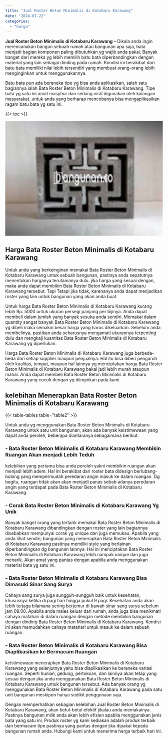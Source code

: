 ```yaml
---
title: "Jual Roster Beton Minimalis di Kotabaru Karawang"
date: "2024-07-22"
categories: 
  - "harga"
---
```


**Jual Roster Beton Minimalis di Kotabaru Karawang** – Dikala anda ingin merencanakan bangun sebuah rumah atau bangunan apa saja, bata menjadi bagian komponen paling dibutuhkan yg wajib anda pakai. Banyak banget dari mereka yg lebih memilih batu bata diperbandingkan dengan material yang lain sebagai dinding pada rumah. Kondisi ini berakibat dari batu bata memiliki nilai lebih tersendiri yang membuat orang-orang lebih menginginkan untuk menggunakannya.

Batu bata pun ada beraneka tipe yg bisa anda aplikasikan, salah satu bagiannya ialah Bata Roster Beton Minimalis di Kotabaru Karawang. Tipe bata yg satu ini amat masyhur dan sedang viral digunakan oleh kalangan masyarakat. untuk anda yang berharap mencobanya bisa mengaplikasikan ragam batu bata yg satu ini.

{{< toc >}}

![Jual Roster Beton Minimalis di Kotabaru Karawang](/images/bata-roster-minimalis-06.png)

## Harga Bata Roster Beton Minimalis di Kotabaru Karawang

Untuk anda yang berkeinginan memakai Bata Roster Beton Minimalis di Kotabaru Karawang untuk sebuah bangunan, pastinya anda sepatutnya menentukan harganya terutamanya dulu. jika harga yang sesuai dengan, maka anda dapat membikin Bata Roster Beton Minimalis di Kotabaru Karawang tersebut. Tapi Tetapi jika tidak, karenanya anda dapat menjadikan roster yang lain untuk bangunan yang akan anda buat.

Untuk harga Bata Roster Beton Minimalis di Kotabaru Karawang kurang lebih Rp. 5000 untuk ukuran persegi panjang per bijinya. Anda dapat membeli dalam jumlah yang banyak sesuka anda sendiri. Memakai dalam quantity sangat banyak Bata Roster Beton Minimalis di Kotabaru Karawang yg dibeli maka semakin besar harga yang harus dikeluarkan. Sebelum anda membelinya, pastikan anda seharusnya mengamati ukurannya terpenting dulu dan mengkaji kuantitas Bata Roster Beton Minimalis di Kotabaru Karawang yg diperlukan.

Harga Bata Roster Beton Minimalis di Kotabaru Karawang juga berbeda-beda dari setiap supplier maupun penjualnya. Hal itu bisa diberi pengaruh oleh kualitas, tempat, maupun hal lainnya yg menciptakan harga Bata Roster Beton Minimalis di Kotabaru Karawang bakal jadi lebih murah ataupun mahal. Anda dapat membeli Bata Roster Beton Minimalis di Kotabaru Karawang yang cocok dengan yg diinginkan pada kami.

## kelebihan Menerapkan Bata Roster Beton Minimalis di Kotabaru Karawang

{{< table-tables table="table2" >}}

Untuk anda yg menggunakan Bata Roster Beton Minimalis di Kotabaru Karawang untuk satu unit bangunan, akan ada banyak keistimewaan yang dapat anda peroleh, beberapa diantaranya sebagaimana berikut:

### \- Bata Roster Beton Minimalis di Kotabaru Karawang Membikin Ruangan Akan menjadi Lebih Teduh

kelebihan yang pertama bisa anda peroleh yakni membikin ruangan akan menjadi lebih adem. Hal ini berakibat dari roster bata didesign berlubang-bolong yang mempermudah peredaran angin masuk ke dalam ruangan. Dg begitu, ruangan tidak akan akan menjadi panas sebab adanya peredaran angin yang terdapat pada Bata Roster Beton Minimalis di Kotabaru Karawang.

### \- Corak Bata Roster Beton Minimalis di Kotabaru Karawang Yg Unik

Banyak banget orang yang tertarik memakai Bata Roster Beton Minimalis di Kotabaru Karawang dibandingkan dengan roster yang lain bagiannya disebabkan mempunyai corak yg unique dan juga memukau. Apabila yang anda lihat sendiri, bangunan yang menerapkan Bata Roster Beton Minimalis di Kotabaru Karawang pastinya memiliki style yang berlainan diperbandingkan dg bangunan lainnya. Hal ini menciptakan Bata Roster Beton Minimalis di Kotabaru Karawang lebih nampak unique dan juga menarik. Akan amat yang pantas dengan apabila anda menggunakan material bata yg satu ini.

### \- Bata Roster Beton Minimalis di Kotabaru Karawang Bisa Dimasuki Sinar Sang Surya

Cahaya sang surya juga sungguh-sungguh baik untuk kesehatan, khususnya ketika di pagi hari hingga pukul 9 pagi. Kesehatan anda akan lebih terjaga bilamana sering berjemur di bawah sinar sang surya sebelum jam 09.00. Apabila anda males keluar dari rumah, anda juga bisa menikmati cahaya matahari di dalam ruangan dengan metode membikin bangunan dengan dinding Bata Roster Beton Minimalis di Kotabaru Karawang. Kondisi ini akan memudahkan cahaya matahari untuk masuk ke dalam sebuah ruangan.

### \- Bata Roster Beton Minimalis di Kotabaru Karawang Bisa Diaplikasikan ke Bermacam Ruangan

keistimewaan menerapkan Bata Roster Beton Minimalis di Kotabaru Karawang yang selanjutnya yaitu bisa diaplikasikan ke beraneka variasi ruangan. Seperti hunian, gedung, pertokoan, dan lainnya akan tetap yang sesuai dengan jika anda menggunakan Bata Roster Beton Minimalis di Kotabaru Karawang untuk bangunan tersebut. Ada banyak orang yg menggunakan Bata Roster Beton Minimalis di Kotabaru Karawang pada satu unit bangunan meskipun hanya sedikit penggunaan saja.

Dengan memperhatikan sebagian kelebihan Jual Roster Beton Minimalis di Kotabaru Karawang, akan betul-betul efektif jikalau anda memakainya. Pastinya bangunan milik anda akan lebih efisien apabila menggunakan jenis bata yang satu ini. Produk roster yg kami sediakan adalah produk terbaik dan bermacam tipe pastinya yang pantas dengan jika dipakai kepada bangunan rumah anda. Hubungi kami untuk menerima harga terbaik hari ini.
